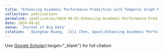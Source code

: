 ```yaml
---
title: "Enhancing Academic Performance Prediction with Temporal Graph Networks for Massive Open Online Courses"
collection: publications
permalink: /publication/2024-04-01-Enhancing-Academic-Performance-Prediction-with-Temporal-Graph-Networks-for-Massive-Open-Online-Courses
date: 2024-04-01
venue: 'Journal of Big Data'
citation: ' Qionghao Huang,  Jili Chen, &quot;Enhancing Academic Performance Prediction with Temporal Graph Networks for Massive Open Online Courses.&quot; Journal of Big Data, 2024.'
---
```

Use [Google Scholar](https://scholar.google.com/scholar?q=Enhancing+Academic+Performance+Prediction+with+Temporal+Graph+Networks+for+Massive+Open+Online+Courses){:target="_blank"} for full citation